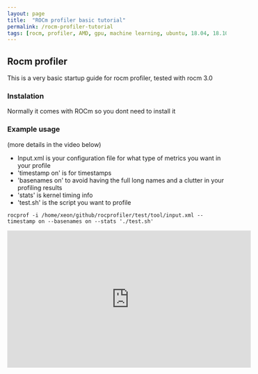 ```yaml
---
layout: page
title:  "ROCm profiler basic tutorial"
permalink: /rocm-profiler-tutorial
tags: [rocm, profiler, AMD, gpu, machine learning, ubuntu, 18.04, 18.10, 19.04]
---
```



## Rocm profiler
This is a very basic startup guide for rocm profiler, tested with rocm 3.0


### Instalation

Normally it comes with ROCm so you dont need to install it


### Example usage

(more details in the video below)

*   Input.xml is your configuration file for what type of metrics you want in your profile
*   'timestamp on' is for timestamps
*   'basenames on' to avoid having the full long names and a clutter in your profiling results
*   'stats' is kernel timing info
*   'test.sh' is the script you want to profile

```
rocprof -i /home/xeon/github/rocprofiler/test/tool/input.xml --timestamp on --basenames on --stats './test.sh'
```


<iframe width="560" height="315" src="https://www.youtube.com/embed/Kb50mnJGaUc" frameborder="0" allow="accelerometer; autoplay; encrypted-media; gyroscope; picture-in-picture" allowfullscreen></iframe>